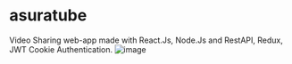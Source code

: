 # asuratube
Video Sharing web-app made with React.Js, Node.Js and RestAPI, Redux, JWT Cookie Authentication.
![image](https://github.com/amogh18t/asuratube/assets/75831661/5354155b-2ae0-417b-bc8f-28908158baac)
